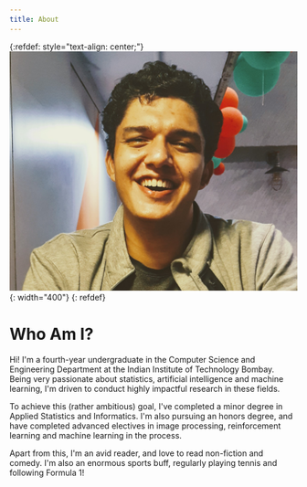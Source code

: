 ```yaml
---
title: About
---
```


{:refdef: style="text-align: center;"}
![Kanad Pardeshi](assets/images/me.jpg){: width="400"}
{: refdef}

# Who Am I?
Hi! I'm a fourth-year undergraduate in the Computer Science and Engineering Department at the Indian Institute of Technology Bombay. Being very passionate about statistics, artificial intelligence and machine learning, I'm driven to conduct highly impactful research in these fields.

To achieve this (rather ambitious) goal, I've completed a minor degree in Applied Statistics and Informatics. I'm also pursuing an honors degree, and have completed advanced electives in image processing, reinforcement learning and machine learning in the process.

Apart from this, I'm an avid reader, and love to read non-fiction and comedy. I'm also an enormous sports buff, regularly playing tennis and following Formula 1!

